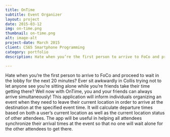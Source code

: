 ```yaml
---
title: OnTime
subtitle: Event Organizer
layout: project
date: 2015-03-12
img: on-time.png
thumbnail: on-time.png
alt: image-alt
project-date: March 2015
client: CS65 Smartphone Programming
category: portfolio
description: Hate when you’re the first person to arrive to FoCo and proceed to wait in the lobby for the next 20 minutes? Ever sit awkwardly in Collis trying not to let anyone see you’re sitting alone while you’re friends take their time getting there? Well now with OnTime, you and your friends can always arrive simultaneously! This application will inform individuals organizing an event when they need to leave their current location in order to arrive at the destination at the specified event time. It will calculate departure times based on both a user’s current location as well as the current location status of other attendees. The app will be useful in helping all attendees synchronize their arrival times at the event so that no one will wait alone for the other attendees to get there.

---
```


Hate when you’re the first person to arrive to FoCo and proceed to wait in the lobby for the next 20 minutes? Ever sit awkwardly in Collis trying not to let anyone see you’re sitting alone while you’re friends take their time getting there? Well now with OnTime, you and your friends can always arrive simultaneously! This application will inform individuals organizing an event when they need to leave their current location in order to arrive at the destination at the specified event time. It will calculate departure times based on both a user’s current location as well as the current location status of other attendees. The app will be useful in helping all attendees synchronize their arrival times at the event so that no one will wait alone for the other attendees to get there.
